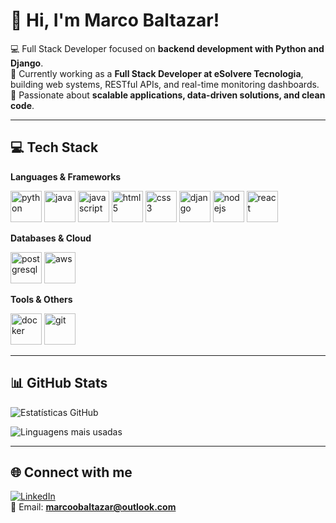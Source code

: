 # 👋 Hi, I'm Marco Baltazar!

💻 Full Stack Developer focused on **backend development with Python and Django**.  
🔧 Currently working as a **Full Stack Developer at eSolvere Tecnologia**, building web systems, RESTful APIs, and real-time monitoring dashboards.  
🚀 Passionate about **scalable applications, data-driven solutions, and clean code**.  

---

## 💻 Tech Stack

**Languages & Frameworks**  
<p align="left">
  <!-- Python -->
  <img src="https://cdn.jsdelivr.net/gh/devicons/devicon/icons/python/python-original.svg" alt="python" width="50" height="50"/>
  <!-- Java -->
  <img src="https://cdn.jsdelivr.net/gh/devicons/devicon/icons/java/java-original.svg" alt="java" width="50" height="50"/>
  <!-- JavaScript -->
  <img src="https://cdn.jsdelivr.net/gh/devicons/devicon/icons/javascript/javascript-original.svg" alt="javascript" width="50" height="50"/>
  <!-- HTML -->
  <img src="https://cdn.jsdelivr.net/gh/devicons/devicon/icons/html5/html5-original.svg" alt="html5" width="50" height="50"/>
  <!-- CSS -->
  <img src="https://cdn.jsdelivr.net/gh/devicons/devicon/icons/css3/css3-original.svg" alt="css3" width="50" height="50"/>
  <!-- Django -->
  <img src="https://cdn.jsdelivr.net/gh/devicons/devicon/icons/django/django-plain.svg" alt="django" width="50" height="50"/>
  <!-- Node.js -->
  <img src="https://cdn.jsdelivr.net/gh/devicons/devicon/icons/nodejs/nodejs-original.svg" alt="nodejs" width="50" height="50"/>
  <!-- React -->
  <img src="https://cdn.jsdelivr.net/gh/devicons/devicon/icons/react/react-original.svg" alt="react" width="50" height="50"/>
</p>

**Databases & Cloud**  
<p align="left">
 <!-- PostgreSQL -->
  <img src="https://cdn.jsdelivr.net/gh/devicons/devicon/icons/postgresql/postgresql-original.svg" alt="postgresql" width="50" height="50"/>
<!-- AWS -->
<img src="https://cdn.jsdelivr.net/gh/devicons/devicon/icons/amazonwebservices/amazonwebservices-plain-wordmark.svg" alt="aws" width="50" height="50"/>

</p>

**Tools & Others**  
<p align="left">
<!-- Docker -->
  <img src="https://cdn.jsdelivr.net/gh/devicons/devicon/icons/docker/docker-original.svg" alt="docker" width="50" height="50"/>
<!-- Git -->
  <img src="https://cdn.jsdelivr.net/gh/devicons/devicon/icons/git/git-original.svg" alt="git" width="50" height="50"/>
</p>

---

## 📊 GitHub Stats

![Estatísticas GitHub](https://github-readme-stats-sigma-five.vercel.app/api?username=MarcoBaltazr&show_icons=true&theme=tokyonight)

![Linguagens mais usadas](https://github-readme-stats-sigma-five.vercel.app/api/top-langs/?username=MarcoBaltazr&layout=compact&theme=tokyonight)


---

## 🌐 Connect with me

[![LinkedIn](https://img.shields.io/badge/LinkedIn-0077B5?style=for-the-badge&logo=linkedin&logoColor=white)](https://www.linkedin.com/in/marco-antonio-baltazar-vieira-584073357)  
📧 Email: **marcoobaltazar@outlook.com**
